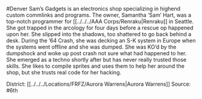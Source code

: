 #Denver 
Sam’s Gadgets is an electronics shop specializing in highend custom commlinks and programs. The owner, Samantha ‘Sam’ Hart, was a top-notch programmer for [[../../../AAA Corps/Renraku|Renraku]] in Seattle. She got trapped in the arcology for four days before a rescue op happened upon her. She slipped into the shadows, too shattered to go back behind a desk. During the ’64 Crash, she was decking an S-K system in Europe when the systems went offline and she was dumped. She was KO’d by the dumpshock and woke up post crash not sure what had happened to her. She emerged as a techno shortly after but has never really trusted those skills. She likes to compile sprites and uses them to help her around the shop, but she trusts real code for her hacking.


District: [[../../../Locations/FRFZ/Aurora Warrens|Aurora Warrens]]
Source: #6th